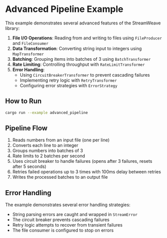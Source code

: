 # Advanced Pipeline Example

This example demonstrates several advanced features of the StreamWeave library:

1. **File I/O Operations**: Reading from and writing to files using `FileProducer` and `FileConsumer`
2. **Data Transformation**: Converting string input to integers using `MapTransformer`
3. **Batching**: Grouping items into batches of 3 using `BatchTransformer`
4. **Rate Limiting**: Controlling throughput with `RateLimitTransformer`
5. **Error Handling**: 
   - Using `CircuitBreakerTransformer` to prevent cascading failures
   - Implementing retry logic with `RetryTransformer`
   - Configuring error strategies with `ErrorStrategy`

## How to Run

```bash
cargo run --example advanced_pipeline
```

## Pipeline Flow

1. Reads numbers from an input file (one per line)
2. Converts each line to an integer
3. Groups numbers into batches of 3
4. Rate limits to 2 batches per second
5. Uses circuit breaker to handle failures (opens after 3 failures, resets after 5 seconds)
6. Retries failed operations up to 3 times with 100ms delay between retries
7. Writes the processed batches to an output file

## Error Handling

The example demonstrates several error handling strategies:
- String parsing errors are caught and wrapped in `StreamError`
- The circuit breaker prevents cascading failures
- Retry logic attempts to recover from transient failures
- The file consumer is configured to stop on errors 